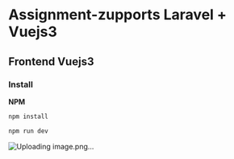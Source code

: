 # Assignment-zupports Laravel + Vuejs3 

## Frontend Vuejs3 

### Install

**NPM**

``` bash
npm install 
```
```bash
npm run dev 
```
![Uploading image.png…]()
